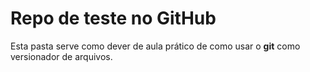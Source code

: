 # Repo de teste no GitHub

Esta pasta serve como dever de aula prático de como usar o **git** como versionador de arquivos.
